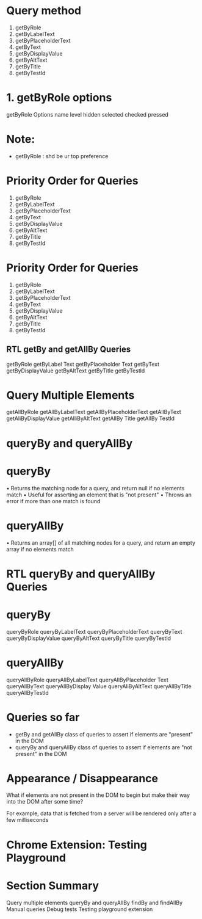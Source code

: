 # Query method

1. getByRole
2. getByLabelText
3. getByPlaceholderText
4. getByText
5. getByDisplayValue
6. getByAltText
7. getByTitle
8. getByTestId


# 1. getByRole options

getByRole Options
name
level
hidden
selected
checked
pressed

# Note:

- getByRole : shd be ur top preference

# Priority Order for Queries
1. getByRole
2. getByLabelText
3. getByPlaceholderText
4. getByText
5. getByDisplayValue
6. getByAltText
7. getByTitle
8. getByTestId

# Priority Order for Queries
1. getByRole
2. getByLabelText
3. getByPlaceholderText
4. getByText
5. getByDisplayValue
6. getByAltText
7. getByTitle
8. getByTestId

## RTL getBy and getAllBy Queries

getByRole
getByLabel Text
getByPlaceholder Text
getByText
getByDisplayValue
getByAltText
getByTitle
getByTestld

# Query Multiple Elements
getAllByRole
getAllByLabelText
getAllByPlaceholderText
getAllByText
getAliByDisplayValue
getAlliByAltText
getAllBy Title
getAllBy Testld

# queryBy and queryAllBy
# queryBy
• Returns the matching node for a query, and return null if no elements match
• Useful for asserting an element that is "not present"
• Throws an error if more than one match is found

# queryAllBy
• Returns an array[] of all matching nodes for a query, and return an empty array
if no elements match

# RTL queryBy and queryAllBy Queries
# queryBy
queryByRole
queryByLabelText
queryByPlaceholderText
queryByText
queryByDisplayValue
queryByAltText
queryByTitle
queryByTestld

# queryAllBy
queryAllByRole
queryAllByLabelText
queryAllByPlaceholder Text
queryAllByText
queryAllByDisplay Value
queryAliByAltText
queryAllByTitle
queryAllByTestld

# Queries so far
- getBy and getAllBy class of queries to assert if elements are "present" in the DOM
- queryBy and queryAllBy class of queries to assert if elements are "not present" in
the DOM

# Appearance / Disappearance
What if elements are not present in the DOM to begin but make their way into the
DOM after some time?

For example, data that is fetched from a server will be rendered only after a few
milliseconds

# Chrome Extension: Testing Playground

# Section Summary
Query multiple elements
queryBy and queryAllBy
findBy and findAllBy
Manual queries
Debug tests
Testing playground extension